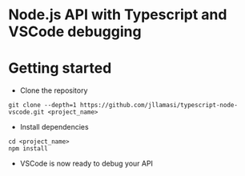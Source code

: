 # Node.js API with Typescript and VSCode debugging

# Getting started
- Clone the repository
```
git clone --depth=1 https://github.com/jllamasi/typescript-node-vscode.git <project_name>
```
- Install dependencies
```
cd <project_name>
npm install
```
- VSCode is now ready to debug your API